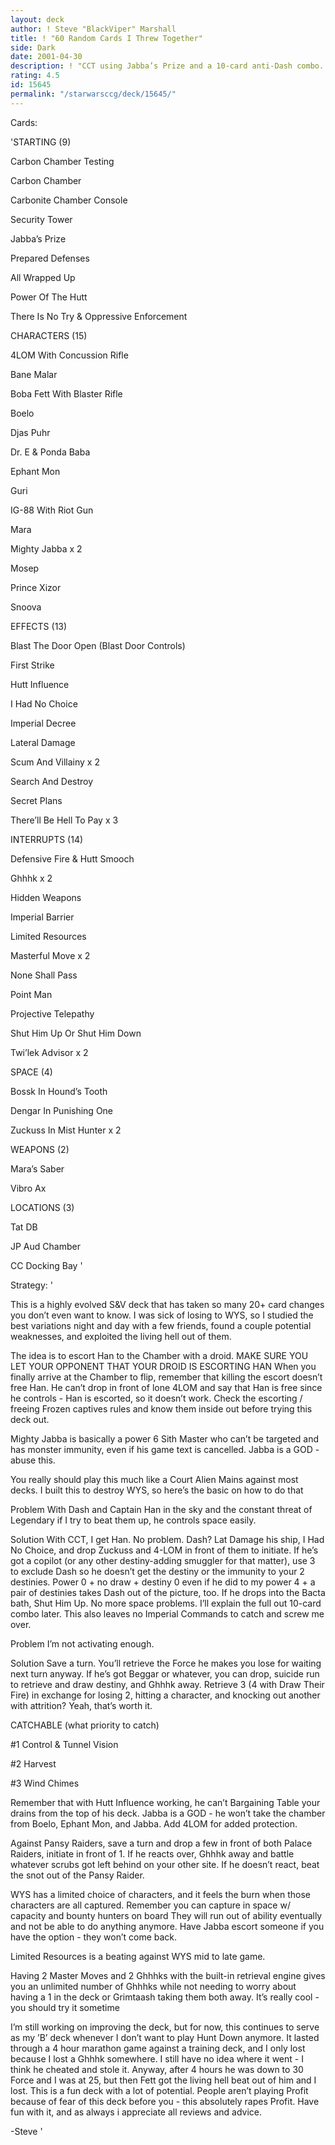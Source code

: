```yaml
---
layout: deck
author: ! Steve "BlackViper" Marshall
title: ! "60 Random Cards I Threw Together"
side: Dark
date: 2001-04-30
description: ! "CCT using Jabba’s Prize and a 10-card anti-Dash combo. I don’t like Dash."
rating: 4.5
id: 15645
permalink: "/starwarsccg/deck/15645/"
---
```

Cards: 

'STARTING (9)

Carbon Chamber Testing

Carbon Chamber

Carbonite Chamber Console

Security Tower

Jabba’s Prize

Prepared Defenses

All Wrapped Up

Power Of The Hutt

There Is No Try & Oppressive Enforcement


CHARACTERS (15)

4LOM With Concussion Rifle

Bane Malar

Boba Fett With Blaster Rifle

Boelo

Djas Puhr

Dr. E & Ponda Baba

Ephant Mon

Guri

IG-88 With Riot Gun

Mara

Mighty Jabba x 2

Mosep

Prince Xizor

Snoova


EFFECTS (13)

Blast The Door Open (Blast Door Controls)

First Strike

Hutt Influence

I Had No Choice

Imperial Decree

Lateral Damage

Scum And Villainy x 2

Search And Destroy

Secret Plans

There’ll Be Hell To Pay x 3


INTERRUPTS (14)

Defensive Fire & Hutt Smooch

Ghhhk x 2

Hidden Weapons

Imperial Barrier

Limited Resources

Masterful Move x 2

None Shall Pass

Point Man

Projective Telepathy

Shut Him Up Or Shut Him Down

Twi’lek Advisor x 2


SPACE (4)

Bossk In Hound’s Tooth

Dengar In Punishing One

Zuckuss In Mist Hunter x 2


WEAPONS (2)

Mara’s Saber

Vibro Ax


LOCATIONS (3)

Tat DB

JP Aud Chamber

CC Docking Bay '

Strategy: '

This is a highly evolved S&V deck that has taken so many 20+ card changes you don’t even want to know. I was sick of losing to WYS, so I studied the best variations night and day with a few friends, found a couple potential weaknesses, and exploited the living hell out of them.


The idea is to escort Han to the Chamber with a droid. MAKE SURE YOU LET YOUR OPPONENT THAT YOUR DROID IS ESCORTING HAN When you finally arrive at the Chamber to flip, remember that killing the escort doesn’t free Han. He can’t drop in front of lone 4LOM and say that Han is free since he controls - Han is escorted, so it doesn’t work. Check the escorting / freeing Frozen captives rules and know them inside out before trying this deck out.

Mighty Jabba is basically a power 6 Sith Master who can’t be targeted and has monster immunity, even if his game text is cancelled. Jabba is a GOD - abuse this.


You really should play this much like a Court Alien Mains against most decks. I built this to destroy WYS, so here’s the basic on how to do that


Problem With Dash and Captain Han in the sky and the constant threat of Legendary if I try to beat them up, he controls space easily.

Solution With CCT, I get Han. No problem. Dash? Lat Damage his ship, I Had No Choice, and drop Zuckuss and 4-LOM in front of them to initiate. If he’s got a copilot (or any other destiny-adding smuggler for that matter), use 3 to exclude Dash so he doesn’t get the destiny or the immunity to your 2 destinies. Power 0 + no draw + destiny 0 even if he did to my power 4 + a pair of destinies takes Dash out of the picture, too. If he drops into the Bacta bath, Shut Him Up. No more space problems. I’ll explain the full out 10-card combo later. This also leaves no Imperial Commands to catch and screw me over.


Problem I’m not activating enough.

Solution Save a turn. You’ll retrieve the Force he makes you lose for waiting next turn anyway. If he’s got Beggar or whatever, you can drop, suicide run to retrieve and draw destiny, and Ghhhk away. Retrieve 3 (4 with Draw Their Fire) in exchange for losing 2, hitting a character, and knocking out another with attrition? Yeah, that’s worth it.


CATCHABLE (what priority to catch)

#1 Control & Tunnel Vision

#2 Harvest

#3 Wind Chimes


Remember that with Hutt Influence working, he can’t Bargaining Table your drains from the top of his deck. Jabba is a GOD - he won’t take the chamber from Boelo, Ephant Mon, and Jabba. Add 4LOM for added protection.


Against Pansy Raiders, save a turn and drop a few in front of both Palace Raiders, initiate in front of 1. If he reacts over, Ghhhk away and battle whatever scrubs got left behind on your other site. If he doesn’t react, beat the snot out of the Pansy Raider.


WYS has a limited choice of characters, and it feels the burn when those characters are all captured. Remember you can capture in space w/ capacity and bounty hunters on board They will run out of ability eventually and not be able to do anything anymore. Have Jabba escort someone if you have the option - they won’t come back.


Limited Resources is a beating against WYS mid to late game.


Having 2 Master Moves and 2 Ghhhks with the built-in retrieval engine gives you an unlimited number of Ghhhks while not needing to worry about having a 1 in the deck or Grimtaash taking them both away. It’s really cool - you should try it sometime


I’m still working on improving the deck, but for now, this continues to serve as my ’B’ deck whenever I don’t want to play Hunt Down anymore. It lasted through a 4 hour marathon game against a training deck, and I only lost because I lost a Ghhhk somewhere. I still have no idea where it went - I think he cheated and stole it. Anyway, after 4 hours he was down to 30 Force and I was at 25, but then Fett got the living hell beat out of him and I lost. This is a fun deck with a lot of potential. People aren’t playing Profit because of fear of this deck before you - this absolutely rapes Profit. Have fun with it, and as always i appreciate all reviews and advice.


-Steve '
